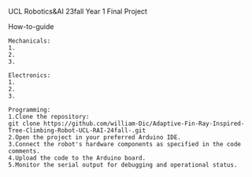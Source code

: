 UCL Robotics&amp;AI 23fall Year 1 Final Project

How-to-guide

    Mechanicals:
    1.
    2.
    3.
    
    Electronics:
    1.
    2.
    3.

    Programming:
    1.Clone the repository:
    git clone https://github.com/william-Dic/Adaptive-Fin-Ray-Inspired-Tree-Climbing-Robot-UCL-RAI-24fall-.git
    2.Open the project in your preferred Arduino IDE.
    3.Connect the robot's hardware components as specified in the code comments.
    4.Upload the code to the Arduino board.
    5.Monitor the serial output for debugging and operational status.

